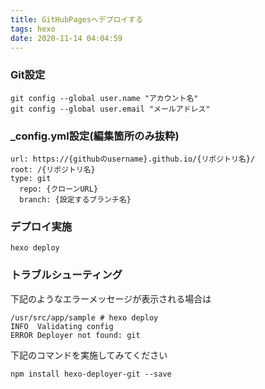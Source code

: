 ```yaml
---
title: GitHubPagesへデプロイする
tags: hexo
date: 2020-11-14 04:04:59
---
```



### Git設定
```
git config --global user.name "アカウント名"
git config --global user.email "メールアドレス"
```

<!-- more -->

### _config.yml設定(編集箇所のみ抜粋)
```
url: https://{githubのusername}.github.io/{リポジトリ名}/
root: /{リポジトリ名}
type: git
  repo: {クローンURL}
  branch: {設定するブランチ名}
```

### デプロイ実施
```
hexo deploy
```

### トラブルシューティング

下記のようなエラーメッセージが表示される場合は
```
/usr/src/app/sample # hexo deploy
INFO  Validating config
ERROR Deployer not found: git
```
下記のコマンドを実施してみてください
```
npm install hexo-deployer-git --save
```
